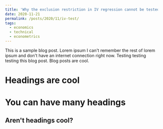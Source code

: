 ```yaml
---
title: 'Why the exclusion restriction in IV regression cannot be tested'
date: 2020-11-21
permalink: /posts/2020/11/iv-test/
tags:
  - economics
  - technical
  - econometrics
---
```


This is a sample blog post. Lorem ipsum I can't remember the rest of lorem ipsum and don't have an internet connection right now. Testing testing testing this blog post. Blog posts are cool.

Headings are cool
======

You can have many headings
======

Aren't headings cool?
------